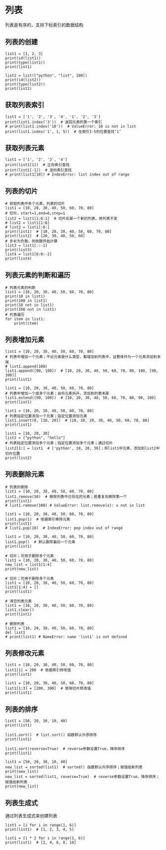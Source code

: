 # 列表

列表是有序的，支持下标索引的数据结构

## 列表的创建

    list1 = [1, 2, 3]
    print(id(list1))
    print(type(list1))
    print(list1)

    list2 = list(["python", "list", 100])
    print(id(list2))
    print(type(list2))
    print(list2)

## 获取列表索引

    list1 = ['1', '2', '3', '4', '1', '2', '3']
    print(list1.index('3'))  # 返回元素的第一个索引
    # print(list1.index('10'))  # ValueError: 10 is not in list
    print(list1.index('1', 1, 5))  # 在索引1-5的位置查找‘1’

## 获取列表元素

    list1 = ['1', '2', '3', '4']
    print(list1[1])  # 正向索引查找
    print(list1[-1])  # 逆向索引查找
    # print(list1[10]) # IndexError: list index out of range

## 列表的切片

    # 获取列表中多个元素，列表的切片
    list1 = [10, 20, 30, 40, 50, 60, 70, 80]
    # 切片，start=1,end=6,step=1
    list2 = list1[1:6:1]  # 切片后是一个新的列表，原列表不变
    # list2 = list1[1:6]
    # list2 = list1[:6:]
    print(list1)  # [10, 20, 30, 40, 50, 60, 70, 80]
    print(list2)  # [20, 30, 40, 50, 60]
    # 步长为负数，则倒数开始计算
    list3 = list1[::-1]
    print(list3)
    list4 = list1[6:0:-2]
    print(list4)

## 列表元素的判断和遍历

    # 列表元素的判断
    list1 = [10, 20, 30, 40, 50, 60, 70, 80]
    print(10 in list1)
    print(100 in list1)
    print(10 not in list1)
    print(100 not in list1)
    # 列表遍历
    for item in list1:
        print(item)

## 列表增加元素

    list1 = [10, 20, 30, 40, 50, 60, 70, 80]
    # 列表中增加一个元素；不论元素是什么类型，都增加到列表中，且整体作为一个元素添加到末尾
    # list1.append(100)
    list1.append([90, 100])  # [10, 20, 30, 40, 50, 60, 70, 80, 100, [90, 100]]
    print(list1)

    list1 = [10, 20, 30, 40, 50, 60, 70, 80]
    # 列表中增加一个或多个元素；会将元素拆开，添加到列表末尾
    list1.extend([90, 100])  # [10, 20, 30, 40, 50, 60, 70, 80, 90, 100]
    print(list1)

    list1 = [10, 20, 30, 40, 50, 60, 70, 80]
    # 列表指定位置添加一个元素；指定位置添加元素
    list1.insert(0, [10, 20])  # [10, 10, 20, 30, 40, 50, 60, 70, 80]
    print(list1)

    list1 = [10, 20, 30]
    list2 = ["python", "hello"]
    # 列表指定位置添加多个元素；指定位置添加多个元素；通过切片
    list2[1:] = list1  # ['python', 10, 20, 30]；将list1中元素，添加到list2中切片位置
    print(list2)

## 列表删除元素

    # 列表的删除
    list1 = [10, 20, 30, 40, 50, 60, 70, 80]
    list1.remove(30)  # 移除列表中已存在的元素；若重复则移除第一个
    print(list1)
    # list1.remove(100) # ValueError: list.remove(x): x not in list

    list1 = [10, 20, 30, 40, 50, 60, 70, 80]
    list1.pop(1)  # 依据索引移除元素
    print(list1)
    # list1.pop(10)  # IndexError: pop index out of range

    list1 = [10, 20, 30, 40, 50, 60, 70, 80]
    list1.pop()  # 默认删除最后一个元素
    print(list1)

    # 切片；可用于删除多个元素
    list1 = [10, 20, 30, 40, 50, 60, 70, 80]
    new_list = list1[1:4]
    print(new_list)

    # 切片；可用于删除多个元素
    list1 = [10, 20, 30, 40, 50, 60, 70, 80]
    list1[1:4] = []
    print(list1)

    # 清空列表元素
    list1 = [10, 20, 30, 40, 50, 60, 70, 80]
    list1.clear()
    print(list1)

    # 删除列表
    list1 = [10, 20, 30, 40, 50, 60, 70, 80]
    del list1
    # print(list1) # NameError: name 'list1' is not defined

## 列表修改元素

    list1 = [10, 20, 30, 40, 50, 60, 70, 80]
    list1[1] = 200  # 依据索引修改值
    print(list1)

    list1 = [10, 20, 30, 40, 50, 60, 70, 80]
    list1[1:3] = [200, 300]  # 使用切片修改值
    print(list1)

## 列表的排序

    list1 = [50, 20, 30, 10, 40]
    print(list1)

    list1.sort()  # list.sort() 函数默认升序排序
    print(list1)

    list1.sort(reverse=True)  # reverse参数设置True，降序排序
    print(list1)

    list1 = [50, 20, 30, 10, 40]
    new_list = sorted(list1)  # sorted() 函数默认升序排序；赋值给新列表
    print(new_list)
    new_list = sorted(list1, reverse=True)  # reverse参数设置True，降序排序；赋值给新列表
    print(new_list)

## 列表生成式

通过列表生成式来创建列表

    list1 = [i for i in range(1, 6)]
    print(list1)  # [1, 2, 3, 4, 5]

    list1 = [i * 2 for i in range(1, 6)]
    print(list1)  # [2, 4, 6, 8, 10]
